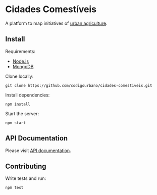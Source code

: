 # Cidades Comestíveis

A platform to map initiatives of [urban agriculture].

## Install

Requirements:

* [Node.js](https://nodejs.org)
* [MongoDB](https://www.mongodb.org)

Clone locally:

    git clone https://github.com/codigourbano/cidades-comestiveis.git

Install dependencies:

    npm install

Start the server:

    npm start


## API Documentation

Please visit [API documentation].

[API Documentation]: https://github.com/codigourbano/cidades-comestiveis/wiki/api-reference
[urban agriculture]: https://en.wikipedia.org/wiki/Urban_agriculture
[wiki]: https://github.com/codigourbano/cidades-comestiveis/wiki


## Contributing

Write tests and run:

    npm test
